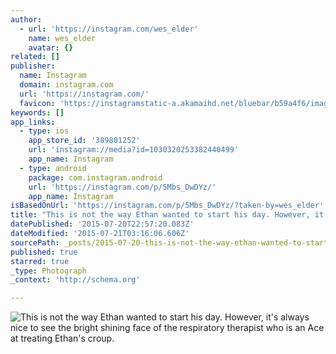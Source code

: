 ```yaml
---
author:
  - url: 'https://instagram.com/wes_elder'
    name: wes_elder
    avatar: {}
related: []
publisher:
  name: Instagram
  domain: instagram.com
  url: 'https://instagram.com/'
  favicon: 'https://instagramstatic-a.akamaihd.net/bluebar/b59a4f6/images/ico/favicon.ico'
keywords: []
app_links:
  - type: ios
    app_store_id: '389801252'
    url: 'instagram://media?id=1030320253382440499'
    app_name: Instagram
  - type: android
    package: com.instagram.android
    url: 'https://instagram.com/p/5Mbs_DwDYz/'
    app_name: Instagram
isBasedOnUrl: 'https://instagram.com/p/5Mbs_DwDYz/?taken-by=wes_elder'
title: "This is not the way Ethan wanted to start his day. However, it's always nice to see the bright shining face of the respiratory therapist who is an Ace at treating Ethan's croup."
datePublished: '2015-07-20T22:57:20.083Z'
dateModified: '2015-07-21T03:16:06.606Z'
sourcePath: _posts/2015-07-20-this-is-not-the-way-ethan-wanted-to-start-his-day-however.md
published: true
starred: true
_type: Photograph
_context: 'http://schema.org'

---
```

![This is not the way Ethan wanted to start his day&period; However&comma; it's always nice to see the bright shining face of the respiratory therapist who is an Ace at treating Ethan's croup&period;](https://igcdn-photos-b-a.akamaihd.net/hphotos-ak-xfa1/t51.2885-15/11348321_734212510017289_1515213259_n.jpg)